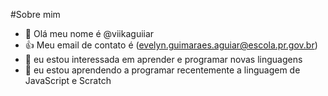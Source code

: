 #Sobre mim

- 👋 Olá meu nome é @viikaguiiar
- :+1: Meu email de contato é (evelyn.guimaraes.aguiar@escola.pr.gov.br)
- 👀  eu estou interessada em aprender e programar novas linguagens 
- 🌱 eu estou aprendendo a programar recentemente a linguagem de JavaScript e Scratch
